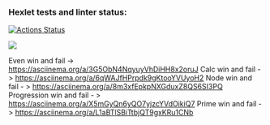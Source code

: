 ### Hexlet tests and linter status:
[![Actions Status](https://github.com/areldin8/java-project-61/workflows/hexlet-check/badge.svg)](https://github.com/areldin8/java-project-61/actions)
																
<a href="https://codeclimate.com/github/areldin8/java-project-61/maintainability"><img src="https://api.codeclimate.com/v1/badges/b960cc7c1689411cb3c8/maintainability" /></a>

Even win and fail -> 
https://asciinema.org/a/3G5ObN4NqyuyVhDiHH8x2oruJ
Calc win and fail -> 
https://asciinema.org/a/6qWAJfHPrpdk9gKtooYVUyoH2
Node win and fail - > 
https://asciinema.org/a/8m3xfEpkpNXGduxZ8QS6SI3PQ
Progression win and fail - > 
https://asciinema.org/a/X5mGyQn6yQO7yjzcYVdOikiQ7
Prime win and fail -> 
https://asciinema.org/a/L1aBTlSBiTtbjQT9gxKRu1CNb